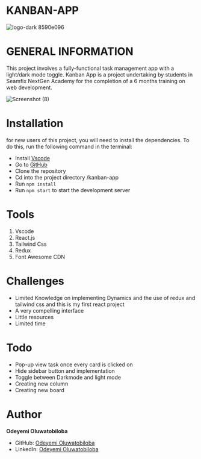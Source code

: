 # KANBAN-APP
 


 ![logo-dark 8590e096](https://user-images.githubusercontent.com/105063166/208995454-ba7112c0-591c-4d44-a434-1cd080679176.png)




# GENERAL INFORMATION

This project involves a fully-functional task management app with a light/dark mode toggle. Kanban App is a project undertaking by students in Seamfix NextGen Academy for the completion of a 6 months training on web development.



![Screenshot (8)](https://user-images.githubusercontent.com/105063166/208996952-458ea5a5-0220-47a1-addf-0ac42f9aea44.png)





# Installation

for new users of this project, you will need to install the dependencies. To do this, run the following command in the terminal:

* Install [Vscode](https://code.visualstudio.com/)
* Go to [GitHub](https://github.com//odeyemitobi/kanban-app)
* Clone the repository
* Cd into the project directory /kanban-app
* Run `npm install`
* Run `npm start` to start the development server


# Tools 

1. Vscode
2. React.js
3. Tailwind Css
4. Redux
5. Font Awesome CDN



# Challenges 

* Limited Knowledge on implementing Dynamics and the use of redux and tailwind css and this is my first react project
* A very compelling interface
* Little resources
* Limited time 



# Todo

* Pop-up view task once every card is clicked on
* Hide sidebar button and implementation 
* Toggle between Darkmode and light mode
* Creating new column
* Creating new board



# Author

 **Odeyemi Oluwatobiloba**

* GitHub: [Odeyemi Oluwatobiloba](https://github.com/Odeyemitobi)
* LinkedIn: [Odeyemi Oluwatobiloba](https://www.linkedin.com/in/Odeyemi-Oluwatobiloba/)

